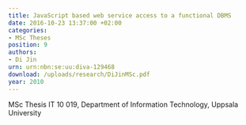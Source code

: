 ```yaml
---
title: JavaScript based web service access to a functional DBMS
date: 2016-10-23 13:37:00 +02:00
categories:
- MSc Theses
position: 9
authors:
- Di Jin
urn: urn:nbn:se:uu:diva-129468
download: /uploads/research/DiJinMSc.pdf
year: 2010
---
```


MSc Thesis IT 10 019, Department of Information Technology, Uppsala University
